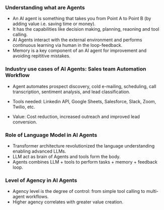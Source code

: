 ### Understanding what are Agents

- An AI agent is something that takes you from Point A to Point B (by adding value i.e. saving time or money).
- It has the capabilities like decision making, planning, reaoning and tool calling.
- AI Agents interact with the external environment and performs continuous learning via
human in the loop-feedback.
- Memory is a key component of an AI agent for improvement and avoiding repititive mistakes.


### Industry use cases of AI Agents: Sales team Automation Workflow

- Agent automates prospect discovery, cold e-mailing, scheduling, call transcription,
sentiment analysis, and lead classification.

- Tools needed: Linkedin API, Google Sheets, Salesforce, Slack, Zoom, Twilio, etc.

- Value: Cost reduction, increased outreach and improved lead conversion.



### Role of Language Model in AI Agents

- Transformer architecture revolutionized the language understanding enabling advanced LLMs.
- LLM act as brain of Agents and tools form the body.
- Agents combines LLM + tools to perform tasks + memory + feedback loop.


### Level of Agency in AI Agents

- Agency level is the degree of control: from simple tool calling to multi-agent workflows.
- Higher agency correlates with greater value creation.
